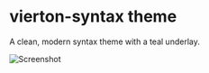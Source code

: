# vierton-syntax theme

A clean, modern syntax theme with a teal underlay.

![Screenshot](http://i.imgur.com/0YPVjFx.png)
